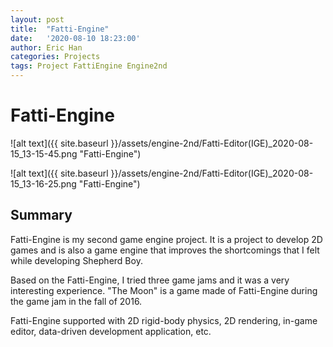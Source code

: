 ```yaml
---
layout: post
title:  "Fatti-Engine"
date:   '2020-08-10 18:23:00'
author: Eric Han
categories: Projects
tags: Project FattiEngine Engine2nd
---
```


# Fatti-Engine
![alt text]({{ site.baseurl }}/assets/engine-2nd/Fatti-Editor(IGE)_2020-08-15_13-15-45.png "Fatti-Engine")

![alt text]({{ site.baseurl }}/assets/engine-2nd/Fatti-Editor(IGE)_2020-08-15_13-16-25.png "Fatti-Engine")

## Summary
Fatti-Engine is my second game engine project.
It is a project to develop 2D games and is also a game engine that improves the shortcomings that I felt while developing Shepherd Boy.
 
Based on the Fatti-Engine, I tried three game jams and it was a very interesting experience. "The Moon" is a game made of Fatti-Engine during the game jam in the fall of 2016. 

Fatti-Engine supported with 2D rigid-body physics, 2D rendering, in-game editor, data-driven development application, etc.
